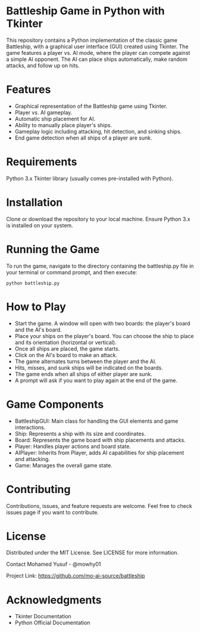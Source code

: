 # Battleship Game in Python with Tkinter
This repository contains a Python implementation of the classic game Battleship, with a graphical user interface (GUI) created using Tkinter. The game features a player vs. AI mode, where the player can compete against a simple AI opponent. The AI can place ships automatically, make random attacks, and follow up on hits.

# Features
- Graphical representation of the Battleship game using Tkinter.
- Player vs. AI gameplay.
- Automatic ship placement for AI.
- Ability to manually place player's ships.
- Gameplay logic including attacking, hit detection, and sinking ships.
- End game detection when all ships of a player are sunk.
# Requirements
Python 3.x
Tkinter library (usually comes pre-installed with Python).

# Installation
Clone or download the repository to your local machine.
Ensure Python 3.x is installed on your system.

# Running the Game
To run the game, navigate to the directory containing the battleship.py file in your terminal or command prompt, and then execute:
```
python battleship.py
```
# How to Play
- Start the game. A window will open with two boards: the player's board and the AI's board.
- Place your ships on the player's board. You can choose the ship to place and its orientation (horizontal or vertical).
- Once all ships are placed, the game starts.
- Click on the AI's board to make an attack.
- The game alternates turns between the player and the AI.
- Hits, misses, and sunk ships will be indicated on the boards.
- The game ends when all ships of either player are sunk.
- A prompt will ask if you want to play again at the end of the game.

# Game Components
- BattleshipGUI: Main class for handling the GUI elements and game interactions.
- Ship: Represents a ship with its size and coordinates.
- Board: Represents the game board with ship placements and attacks.
- Player: Handles player actions and board state.
- AIPlayer: Inherits from Player, adds AI capabilities for ship placement and attacking.
- Game: Manages the overall game state.
# Contributing
Contributions, issues, and feature requests are welcome. Feel free to check issues page if you want to contribute.

# License
Distributed under the MIT License. See LICENSE for more information.

Contact
Mohamed Yusuf - @mowhy01

Project Link: https://github.com/mo-ai-source/battleship

# Acknowledgments
- Tkinter Documentation
- Python Official Documentation

